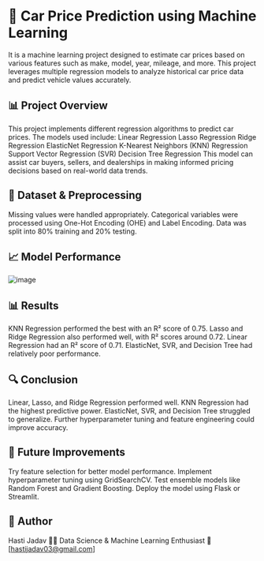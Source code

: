 # 🚗 Car Price Prediction using Machine Learning
It is a machine learning project designed to estimate car prices based on various features such as make, model, year, mileage, and more. This project leverages multiple regression models to analyze historical car price data and predict vehicle values accurately.

## 📊 Project Overview
This project implements different regression algorithms to predict car prices. The models used include:
Linear Regression
Lasso Regression
Ridge Regression
ElasticNet Regression
K-Nearest Neighbors (KNN) Regression
Support Vector Regression (SVR)
Decision Tree Regression
This model can assist car buyers, sellers, and dealerships in making informed pricing decisions based on real-world data trends.

## 📝 Dataset & Preprocessing
Missing values were handled appropriately.
Categorical variables were processed using One-Hot Encoding (OHE) and Label Encoding.
Data was split into 80% training and 20% testing.

## 📈 Model Performance
![image](https://github.com/user-attachments/assets/884b8e31-cd4e-42eb-9f68-1b0d78b53359)

## 📊 Results
KNN Regression performed the best with an R² score of 0.75.
Lasso and Ridge Regression also performed well, with R² scores around 0.72.
Linear Regression had an R² score of 0.71.
ElasticNet, SVR, and Decision Tree had relatively poor performance.

## 🔍 Conclusion
Linear, Lasso, and Ridge Regression performed well.
KNN Regression had the highest predictive power.
ElasticNet, SVR, and Decision Tree struggled to generalize.
Further hyperparameter tuning and feature engineering could improve accuracy.

## 🔮 Future Improvements
Try feature selection for better model performance.
Implement hyperparameter tuning using GridSearchCV.
Test ensemble models like Random Forest and Gradient Boosting.
Deploy the model using Flask or Streamlit.

## 👤 Author
Hasti Jadav
👨‍💻 Data Science & Machine Learning Enthusiast
📧 [hastijadav03@gmail.com]
